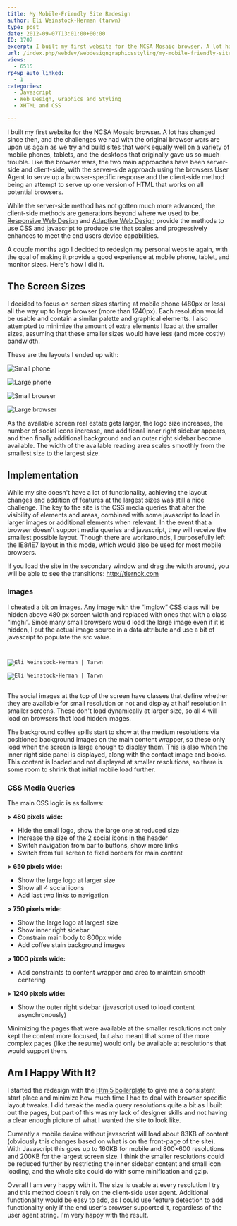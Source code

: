 ```yaml
---
title: My Mobile-Friendly Site Redesign
author: Eli Weinstock-Herman (tarwn)
type: post
date: 2012-09-07T13:01:00+00:00
ID: 1707
excerpt: I built my first website for the NCSA Mosaic browser. A lot has changed since then, and the challenges we had with the original browser wars are upon us again as we try and build suites that work equally well on a variety of mobile phones, tablets, and the desktops that originally gave us so much trouble.
url: /index.php/webdev/webdesigngraphicsstyling/my-mobile-friendly-site-redesign/
views:
  - 6515
rp4wp_auto_linked:
  - 1
categories:
  - Javascript
  - Web Design, Graphics and Styling
  - XHTML and CSS

---
```

I built my first website for the NCSA Mosaic browser. A lot has changed since then, and the challenges we had with the original browser wars are upon us again as we try and build sites that work equally well on a variety of mobile phones, tablets, and the desktops that originally gave us so much trouble. Like the browser wars, the two main approaches have been server-side and client-side, with the server-side approach using the browsers User Agent to serve up a browser-specific response and the client-side method being an attempt to serve up one version of HTML that works on all potential browsers.

While the server-side method has not gotten much more advanced, the client-side methods are generations beyond where we used to be. <a href="http://www.alistapart.com/articles/responsive-web-design/" alt="Responsive Web Design, A List Apart, Ethan Marcotte">Responsive Web Design</a> and <a href="http://easy-readers.net/books/adaptive-web-design/" alt="Adaptive Web Design, Aaron Gustafson">Adaptive Web Design</a> provide the methods to use CSS and javascript to produce site that scales and progressively enhances to meet the end users device capabilities.

A couple months ago I decided to redesign my personal website again, with the goal of making it provide a good experience at mobile phone, tablet, and monitor sizes. Here's how I did it.

## The Screen Sizes

I decided to focus on screen sizes starting at mobile phone (480px or less) all the way up to large browser (more than 1240px). Each resolution would be usable and contain a similar palette and graphical elements. I also attempted to minimize the amount of extra elements I load at the smaller sizes, assuming that these smaller sizes would have less (and more costly) bandwidth.

These are the layouts I ended up with:

![Small phone][1]

![Large phone][2]

![Small browser][3]

![Large browser][4]

As the available screen real estate gets larger, the logo size increases, the number of social icons increase, and additional inner right sidebar appears, and then finally additional background and an outer right sidebar become available. The width of the available reading area scales smoothly from the smallest size to the largest size.

## Implementation

While my site doesn't have a lot of functionality, achieving the layout changes and addition of features at the largest sizes was still a nice challenge. The key to the site is the CSS media queries that alter the visibility of elements and areas, combined with some javascript to load in larger images or additional elements when relevant. In the event that a browser doesn't support media queries and javascript, they will receive the smallest possible layout. Though there are workarounds, I purposefully left the IE8/IE7 layout in this mode, which would also be used for most mobile browsers.

If you load the site in the secondary window and drag the width around, you will be able to see the transitions: <a href="http://tiernok.com" target="_blank">http://tiernok.com</a>

### Images

I cheated a bit on images. Any image with the “imglow” CSS class will be hidden above 480 px screen width and replaced with ones that with a class “imghi”. Since many small browsers would load the large image even if it is hidden, I put the actual image source in a data attribute and use a bit of javascript to populate the src value.

<code lang="html"><br />
<img src="_n_images/logo_sm.png" alt="Eli Weinstock-Herman | Tarwn" border="0" class="imglow" /><br />
<img data-fullsrc="_n_images/logo.png" alt="Eli Weinstock-Herman | Tarwn" border="0" class="imghi" /><br />
</code>

The social images at the top of the screen have classes that define whether they are available for small resolution or not and display at half resolution in smaller screens. These don't load dynamically at larger size, so all 4 will load on browsers that load hidden images.

The background coffee spills start to show at the medium resolutions via positioned background images on the main content wrapper, so these only load when the screen is large enough to display them. This is also when the inner right side panel is displayed, along with the contact image and books. This content is loaded and not displayed at smaller resolutions, so there is some room to shrink that initial mobile load further.

### CSS Media Queries

The main CSS logic is as follows:

**> 480 pixels wide:**

  * Hide the small logo, show the large one at reduced size
  * Increase the size of the 2 social icons in the header
  * Switch navigation from bar to buttons, show more links
  * Switch from full screen to fixed borders for main content

**> 650 pixels wide:**

  * Show the large logo at larger size
  * Show all 4 social icons
  * Add last two links to navigation

**> 750 pixels wide:**

  * Show the large logo at largest size
  * Show inner right sidebar
  * Constrain main body to 800px wide
  * Add coffee stain background images

**> 1000 pixels wide:**

  * Add constraints to content wrapper and area to maintain smooth centering

**> 1240 pixels wide:**

  * Show the outer right sidebar (javascript used to load content asynchronously)

Minimizing the pages that were available at the smaller resolutions not only kept the content more focused, but also meant that some of the more complex pages (like the resume) would only be available at resolutions that would support them.

## Am I Happy With It?

I started the redesign with the [Html5 boilerplate][5] to give me a consistent start place and minimize how much time I had to deal with browser specific layout tweaks. I did tweak the media query resolutions quite a bit as I built out the pages, but part of this was my lack of designer skills and not having a clear enough picture of what I wanted the site to look like. 

Currently a mobile device without javascript will load about 83KB of content (obviously this changes based on what is on the front-page of the site). With Javascript this goes up to 160KB for mobile and 800&#215;600 resolutions and 200KB for the largest screen size. I think the smaller resolutions could be reduced further by restricting the inner sidebar content and small icon loading, and the whole site could do with some minification and gzip. 

Overall I am very happy with it. The size is usable at every resolution I try and this method doesn't rely on the client-side user agent. Additional functionality would be easy to add, as I could use feature detection to add functionality only if the end user's browser supported it, regardless of the user agent string. I'm very happy with the result.

 [1]: http://tiernok.com/LTDBlog/website/SmallPhone.png
 [2]: http://tiernok.com/LTDBlog/website/LargePhone.png
 [3]: http://tiernok.com/LTDBlog/website/SmallBrowser.png
 [4]: http://tiernok.com/LTDBlog/website/LargeBrowser.png
 [5]: http://html5boilerplate.com/